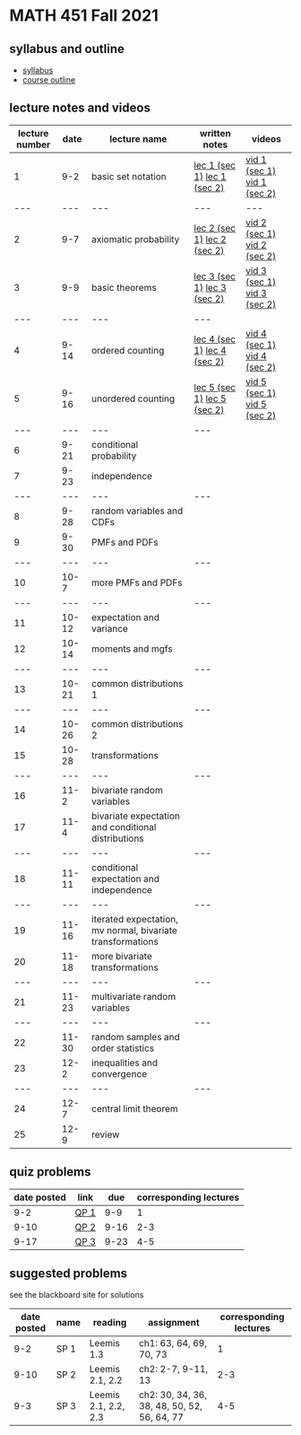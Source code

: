 # MATH 451 Fall 2021

## syllabus and outline

- [syllabus](docs/syllabus.md)
- [course outline](docs/outline.pdf)

## lecture notes and videos

lecture number | date | lecture name | written notes | videos |
--- | ---|---|---| --- | 
1|9-2 | basic set notation | [lec 1 (sec 1)](lns/lec1_1.pdf) [lec 1 (sec 2)](lns/lec1_2.pdf) | [vid 1 (sec 1)](https://youtu.be/QJbK_ws7lyE) [vid 1 (sec 2)](https://youtu.be/JYriMSTXa9g) |
---|---|---|---|---
2|9-7 | axiomatic probability | [lec 2 (sec 1)](lns/lec2_1.pdf) [lec 2 (sec 2)](lns/lec2_2.pdf) | [vid 2 (sec 1)](https://youtu.be/tzIWEPyBE3A) [vid 2 (sec 2)](https://youtu.be/XNjkV_m26Hw) |
3|9-9 | basic theorems | [lec 3 (sec 1)](lns/lec3_1.pdf) [lec 3 (sec 2)](lns/lec3_2.pdf) | [vid 3 (sec 1)](https://youtu.be/M80RZlPdQ1A) [vid 3 (sec 2)](https://youtu.be/FHW8PhScfVo) |
--- | ---|---|---|
4|9-14 | ordered counting | [lec 4 (sec 1)](lns/lec4_1.pdf) [lec 4 (sec 2)](lns/lec4_2.pdf) | [vid 4 (sec 1)](https://youtu.be/bg7q3AeKVgY) [vid 4 (sec 2)](https://youtu.be/2Hj9yGrq17k) |
5|9-16 | unordered counting | [lec 5 (sec 1)](lns/lec5_1.pdf) [lec 5 (sec 2)](lns/lec5_2.pdf) | [vid 5 (sec 1)](https://youtu.be/b4kV6HjdzG0) [vid 5 (sec 2)](https://youtu.be/bf8x3FrRf8U) |
--- | ---|---|---|
6|9-21 | conditional probability | | |
7|9-23 | independence | |
--- | ---|---|---|
8|9-28 | random variables and CDFs | | |
9|9-30 | PMFs and PDFs | | |
--- | ---|---|---|
10|10-7 | more PMFs and PDFs | | |
--- | ---|---|---|
11|10-12 | expectation and variance | | |
12|10-14 | moments and mgfs | | |
--- | ---|---|---|
13|10-21 | common distributions 1 | | |
--- | ---|---|---|
14|10-26 | common distributions 2 | | |
15|10-28 | transformations | | |
--- | ---|---|---|
16|11-2 | bivariate random variables | | |
17|11-4 | bivariate expectation and conditional distributions | | |
--- | ---|---|---|
18|11-11 | conditional expectation and independence | | |
--- | ---|---|---|
19|11-16 | iterated expectation, mv normal, bivariate transformations | | |
20|11-18 | more bivariate transformations | | |
--- | ---|---|---|
21|11-23 | multivariate random variables | | |
--- | ---|---|---|
22|11-30 | random samples and order statistics | | |
23|12-2 | inequalities and convergence | | |
--- | ---|---|---|
24|12-7 | central limit theorem | | |
25|12-9 | review | | | 


## quiz problems

date posted | link | due | corresponding lectures |
--- | --- | --- | --- |
9-2 | [QP 1](qp/qp1.pdf) | 9-9 | 1
9-10 | [QP 2](qp/qp2.pdf) | 9-16 | 2-3
9-17 | [QP 3](qp/qp3.pdf) | 9-23 | 4-5

## suggested problems

see the blackboard site for solutions

date posted | name |  reading| assignment | corresponding lectures |
--- | --- | --- |--- | --- |
9-2 | SP 1 | Leemis 1.3 | ch1: 63, 64, 69, 70, 73 | 1
9-10 | SP 2 | Leemis 2.1, 2.2 | ch2: 2-7, 9-11, 13 | 2-3
9-3 | SP 3 | Leemis 2.1, 2.2, 2.3 | ch2: 30, 34, 36, 38, 48, 50, 52, 56, 64, 77| 4-5
